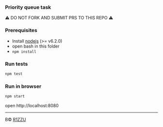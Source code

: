 ### Priority queue task

:warning: DO NOT FORK AND SUBMIT PRS TO THIS REPO :warning:

### Prerequisites
* Install [nodejs](https://nodejs.org/en/) (>= v6.2.0)
* open bash in this folder
* `npm install`

### Run tests
```sh
npm test
```

### Run in browser
```sh
npm start
```

open http://localhost:8080

---

В© [R1ZZU](https://github.com/R1ZZU)
